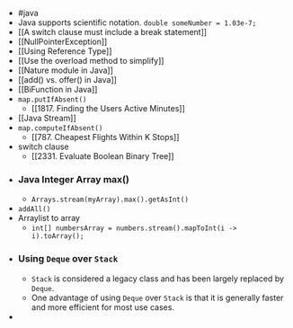 - #java
- Java supports scientific notation. `double someNumber = 1.03e-7;`
- [[A switch clause must include a break statement]]
- [[NullPointerException]]
- [[Using Reference Type]]
- [[Use the overload method to simplify]]
- [[Nature module in Java]]
- [[add() vs. offer() in Java]]
- [[BiFunction in Java]]
- `map.putIfAbsent()`
	- [[1817. Finding the Users Active Minutes]]
- [[Java Stream]]
- `map.computeIfAbsent()`
	- [[787. Cheapest Flights Within K Stops]]
- switch clause
	- [[2331. Evaluate Boolean Binary Tree]]
- ### Java Integer Array max()
	- `Arrays.stream(myArray).max().getAsInt()`
- `addAll()`
- Arraylist to array
	- `int[] numbersArray = numbers.stream().mapToInt(i -> i).toArray();`
- ### Using `Deque` over `Stack`
	- `Stack` is considered a legacy class and has been largely replaced by `Deque`.
	- One advantage of using `Deque` over `Stack` is that it is generally faster and more efficient for most use cases.
-